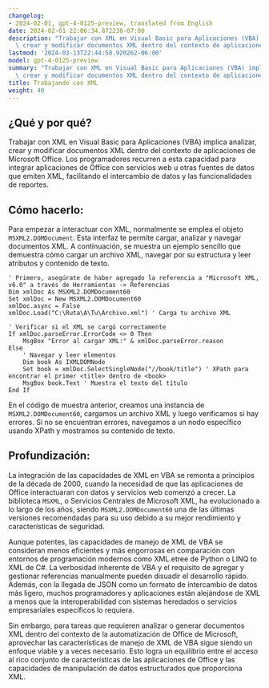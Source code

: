```yaml
---
changelog:
- 2024-02-01, gpt-4-0125-preview, translated from English
date: 2024-02-01 22:06:34.872238-07:00
description: "Trabajar con XML en Visual Basic para Aplicaciones (VBA) implica analizar,\
  \ crear y modificar documentos XML dentro del contexto de aplicaciones de\u2026"
lastmod: '2024-03-13T22:44:58.920262-06:00'
model: gpt-4-0125-preview
summary: "Trabajar con XML en Visual Basic para Aplicaciones (VBA) implica analizar,\
  \ crear y modificar documentos XML dentro del contexto de aplicaciones de\u2026"
title: Trabajando con XML
weight: 40
---
```


## ¿Qué y por qué?

Trabajar con XML en Visual Basic para Aplicaciones (VBA) implica analizar, crear y modificar documentos XML dentro del contexto de aplicaciones de Microsoft Office. Los programadores recurren a esta capacidad para integrar aplicaciones de Office con servicios web u otras fuentes de datos que emiten XML, facilitando el intercambio de datos y las funcionalidades de reportes.

## Cómo hacerlo:

Para empezar a interactuar con XML, normalmente se emplea el objeto `MSXML2.DOMDocument`. Esta interfaz te permite cargar, analizar y navegar documentos XML. A continuación, se muestra un ejemplo sencillo que demuestra cómo cargar un archivo XML, navegar por su estructura y leer atributos y contenido de texto.

```basic
' Primero, asegúrate de haber agregado la referencia a "Microsoft XML, v6.0" a través de Herramientas -> Referencias
Dim xmlDoc As MSXML2.DOMDocument60
Set xmlDoc = New MSXML2.DOMDocument60
xmlDoc.async = False
xmlDoc.Load("C:\Ruta\A\Tu\Archivo.xml") ' Carga tu archivo XML

' Verificar si el XML se cargó correctamente
If xmlDoc.parseError.ErrorCode <> 0 Then
    MsgBox "Error al cargar XML:" & xmlDoc.parseError.reason
Else
    ' Navegar y leer elementos
    Dim book As IXMLDOMNode
    Set book = xmlDoc.SelectSingleNode("//book/title") ' XPath para encontrar el primer <title> dentro de <book>
    MsgBox book.Text ' Muestra el texto del título
End If
```

En el código de muestra anterior, creamos una instancia de `MSXML2.DOMDocument60`, cargamos un archivo XML y luego verificamos si hay errores. Si no se encuentran errores, navegamos a un nodo específico usando XPath y mostramos su contenido de texto.

## Profundización:

La integración de las capacidades de XML en VBA se remonta a principios de la década de 2000, cuando la necesidad de que las aplicaciones de Office interactuaran con datos y servicios web comenzó a crecer. La biblioteca `MSXML`, o Servicios Centrales de Microsoft XML, ha evolucionado a lo largo de los años, siendo `MSXML2.DOMDocument60` una de las últimas versiones recomendadas para su uso debido a su mejor rendimiento y características de seguridad.

Aunque potentes, las capacidades de manejo de XML de VBA se consideran menos eficientes y más engorrosas en comparación con entornos de programación modernos como XML.etree de Python o LINQ to XML de C#. La verbosidad inherente de VBA y el requisito de agregar y gestionar referencias manualmente pueden disuadir el desarrollo rápido. Además, con la llegada de JSON como un formato de intercambio de datos más ligero, muchos programadores y aplicaciones están alejándose de XML a menos que la interoperabilidad con sistemas heredados o servicios empresariales específicos lo requiera.

Sin embargo, para tareas que requieren analizar o generar documentos XML dentro del contexto de la automatización de Office de Microsoft, aprovechar las características de manejo de XML de VBA sigue siendo un enfoque viable y a veces necesario. Esto logra un equilibrio entre el acceso al rico conjunto de características de las aplicaciones de Office y las capacidades de manipulación de datos estructurados que proporciona XML.
